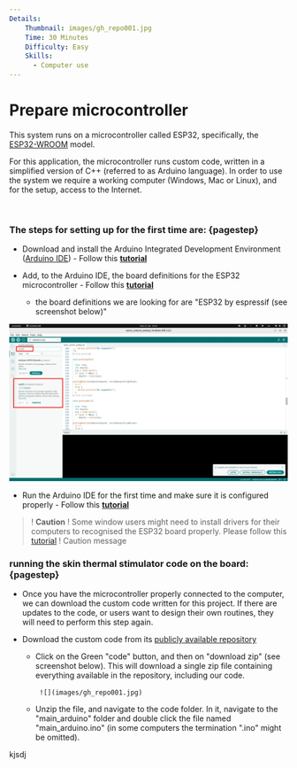 ```yaml
---
Details:
    Thumbnail: images/gh_repo001.jpg
    Time: 30 Minutes
    Difficulty: Easy
    Skills:
      - Computer use
---
```


# Prepare microcontroller

This system runs on a microcontroller called ESP32, specifically, the [ESP32-WROOM](https://www.espboards.dev/esp32/esp32-wroom/) model. 

For this application, the microcontroller runs custom code, written in a simplified version of C++ (referred to as Arduino language). In order to use the system we require a working computer (Windows, Mac or Linux), and for the setup, access to the Internet.

<br>

### The steps for setting up for the first time are: {pagestep}


* Download and install the Arduino Integrated Development Environment ([Arduino IDE](https://docs.arduino.cc/software/ide/#ide-v2)) - Follow this [**tutorial**](https://docs.arduino.cc/software/ide-v2/tutorials/getting-started/ide-v2-downloading-and-installing/)

* Add, to the Arduino IDE, the board definitions for the ESP32 microcontroller - Follow this [**tutorial**](https://docs.arduino.cc/software/ide-v2/tutorials/ide-v2-board-manager/)
    * the board definitions we are looking for are "ESP32 by espressif (see screenshot below)"

![screenshot of the Arduino IDE showing board definitions highlighted](images/arduino_ide_boards001.jpg)

* Run the Arduino IDE for the first time and make sure it is configured properly - Follow this [**tutorial**](https://docs.arduino.cc/software/ide-v2/tutorials/getting-started-ide-v2/)


>! **Caution** 
>! Some window users might need to install drivers for their computers to recognised the ESP32 board properly. Please follow this [tutorial](https://randomnerdtutorials.com/install-esp32-esp8266-usb-drivers-cp210x-windows/)
>! Caution message


### running the skin thermal stimulator code on the board: {pagestep}

* Once you have the microcontroller properly connected to the computer, we can download the custom code written for this project. If there are updates to the code, or users want to design their own routines, they will need to perform this step again.

* Download the custom code from its [publicly available repository](https://github.com/Sussex-Neuroscience/skin_thermal_stimulator)
    * Click on the Green "code" button, and then on "download zip" (see screenshot below). This will download a single zip file containing everything available in the repository, including our code. <br>

           ![](images/gh_repo001.jpg)


    * Unzip the file, and navigate to the code folder. In it, navigate to the "main_arduino" folder and double click the file named "main_arduino.ino" (in some computers the termination ".ino" might be omitted).






kjsdj



 

